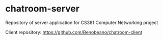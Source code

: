 # chatroom-server
Repository of server application for CS381 Computer Networking project

Client repository: https://github.com/Benobeano/chatroom-client
